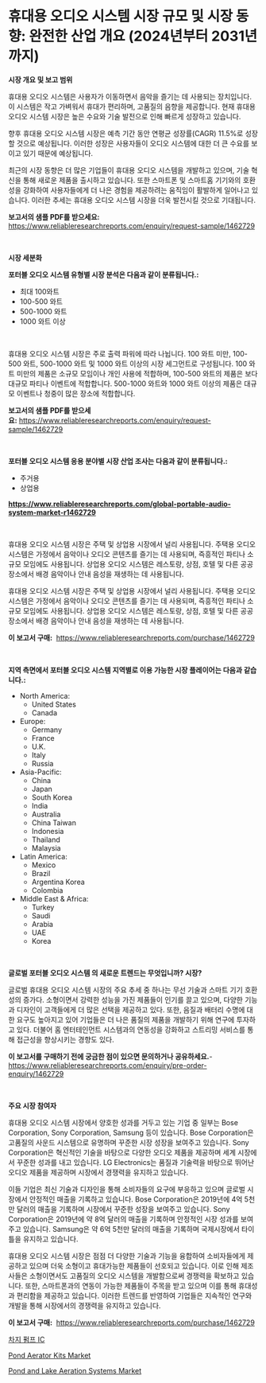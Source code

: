 <p><h1>휴대용 오디오 시스템 시장 규모 및 시장 동향: 완전한 산업 개요 (2024년부터 2031년까지)</h1></p><p><strong>시장 개요 및 보고 범위</strong></p>
<p><p>휴대용 오디오 시스템은 사용자가 이동하면서 음악을 즐기는 데 사용되는 장치입니다. 이 시스템은 작고 가벼워서 휴대가 편리하며, 고품질의 음향을 제공합니다. 현재 휴대용 오디오 시스템 시장은 높은 수요와 기술 발전으로 인해 빠르게 성장하고 있습니다.</p><p>향후 휴대용 오디오 시스템 시장은 예측 기간 동안 연평균 성장률(CAGR) 11.5%로 성장할 것으로 예상됩니다. 이러한 성장은 사용자들이 오디오 시스템에 대한 더 큰 수요를 보이고 있기 때문에 예상됩니다.</p><p>최근의 시장 동향은 더 많은 기업들이 휴대용 오디오 시스템을 개발하고 있으며, 기술 혁신을 통해 새로운 제품을 출시하고 있습니다. 또한 스마트폰 및 스마트홈 기기와의 호환성을 강화하여 사용자들에게 더 나은 경험을 제공하려는 움직임이 활발하게 일어나고 있습니다. 이러한 추세는 휴대용 오디오 시스템 시장을 더욱 발전시킬 것으로 기대됩니다.</p></p>
<p><strong>보고서의 샘플 PDF를 받으세요:</strong> <a href="https://www.reliableresearchreports.com/enquiry/request-sample/1462729">https://www.reliableresearchreports.com/enquiry/request-sample/1462729</a></p>
<p>&nbsp;</p>
<p><strong>시장 세분화</strong></p>
<p><strong>포터블 오디오 시스템 유형별 시장 분석은 다음과 같이 분류됩니다.:</strong></p>
<p><ul><li>최대 100와트</li><li>100-500 와트</li><li>500-1000 와트</li><li>1000 와트 이상</li></ul></p>
<p>&nbsp;</p>
<p><p>휴대용 오디오 시스템 시장은 주로 출력 파워에 따라 나뉩니다. 100 와트 미만, 100-500 와트, 500-1000 와트 및 1000 와트 이상의 시장 세그먼트로 구성됩니다. 100 와트 미만의 제품은 소규모 모임이나 개인 사용에 적합하며, 100-500 와트의 제품은 보다 대규모 파티나 이벤트에 적합합니다. 500-1000 와트와 1000 와트 이상의 제품은 대규모 이벤트나 청중이 많은 장소에 적합합니다.</p></p>
<p><strong>보고서의 샘플 PDF를 받으세요:</strong>&nbsp;<a href="https://www.reliableresearchreports.com/enquiry/request-sample/1462729">https://www.reliableresearchreports.com/enquiry/request-sample/1462729</a></p>
<p>&nbsp;</p>
<p><strong> 포터블 오디오 시스템 응용 분야별 시장 산업 조사는 다음과 같이 분류됩니다.:</strong></p>
<p><ul><li>주거용</li><li>상업용</li></ul></p>
<p><strong><a href="https://www.reliableresearchreports.com/global-portable-audio-system-market-r1462729">https://www.reliableresearchreports.com/global-portable-audio-system-market-r1462729</a></strong></p>
<p>&nbsp;</p>
<p><p>휴대용 오디오 시스템 시장은 주택 및 상업용 시장에서 널리 사용됩니다. 주택용 오디오 시스템은 가정에서 음악이나 오디오 콘텐츠를 즐기는 데 사용되며, 즉흥적인 파티나 소규모 모임에도 사용됩니다. 상업용 오디오 시스템은 레스토랑, 상점, 호텔 및 다른 공공 장소에서 배경 음악이나 안내 음성을 재생하는 데 사용됩니다.</p><p>휴대용 오디오 시스템 시장은 주택 및 상업용 시장에서 널리 사용됩니다. 주택용 오디오 시스템은 가정에서 음악이나 오디오 콘텐츠를 즐기는 데 사용되며, 즉흥적인 파티나 소규모 모임에도 사용됩니다. 상업용 오디오 시스템은 레스토랑, 상점, 호텔 및 다른 공공 장소에서 배경 음악이나 안내 음성을 재생하는 데 사용됩니다.</p></p>
<p><strong>이 보고서 구매:</strong>&nbsp; <a href="https://www.reliableresearchreports.com/purchase/1462729">https://www.reliableresearchreports.com/purchase/1462729</a></p>
<p>&nbsp;</p>
<p><strong>지역 측면에서 포터블 오디오 시스템 지역별로 이용 가능한 시장 플레이어는 다음과 같습니다.:</strong></p>
<p><ul>
    <li>
        North America:
        <ul>
            <li>United States</li>
            <li>Canada</li>
        </ul>
    </li>
    <li>
        Europe:
        <ul>
            <li>Germany</li>
            <li>France</li>
            <li>U.K.</li>
            <li>Italy</li>
            <li>Russia</li>
        </ul>
    </li>
    <li>
        Asia-Pacific:
        <ul>
            <li>China</li>
            <li>Japan</li>
            <li>South Korea</li>
            <li>India</li>
            <li>Australia</li>
            <li>China Taiwan</li>
            <li>Indonesia</li>
            <li>Thailand</li>
            <li>Malaysia</li>
        </ul>
    </li>
    <li>
        Latin America:
        <ul>
            <li>Mexico</li>
            <li>Brazil</li>
            <li>Argentina Korea</li>
            <li>Colombia</li>
        </ul>
    </li>
    <li>
        Middle East & Africa:
        <ul>
            <li>Turkey</li>
            <li>Saudi</li>
            <li>Arabia</li>
            <li>UAE</li>
            <li>Korea</li>
        </ul>
    </li>
    </ul></p>
<p>&nbsp;</p>
<p><strong>글로벌 포터블 오디오 시스템 의 새로운 트렌드는 무엇입니까? 시장?</strong></p>
<p><p>글로벌 휴대용 오디오 시스템 시장의 주요 추세 중 하나는 무선 기술과 스마트 기기 호환성의 증가다. 소형이면서 강력한 성능을 가진 제품들이 인기를 끌고 있으며, 다양한 기능과 디자인이 고객들에게 더 많은 선택을 제공하고 있다. 또한, 음질과 배터리 수명에 대한 요구도 높아지고 있어 기업들은 더 나은 품질의 제품을 개발하기 위해 연구에 투자하고 있다. 더불어 홈 엔터테인먼트 시스템과의 연동성을 강화하고 스트리밍 서비스를 통해 접근성을 향상시키는 경향도 있다.</p></p>
<p><strong>이 보고서를 구매하기 전에 궁금한 점이 있으면 문의하거나 공유하세요.</strong>- <a href="https://www.reliableresearchreports.com/enquiry/pre-order-enquiry/1462729">https://www.reliableresearchreports.com/enquiry/pre-order-enquiry/1462729</a></p>
<p>&nbsp;</p>
<p><strong>주요 시장 참여자</strong></p>
<p><p>휴대용 오디오 시스템 시장에서 양호한 성과를 거두고 있는 기업 중 일부는 Bose Corporation, Sony Corporation, Samsung 등이 있습니다. Bose Corporation은 고품질의 사운드 시스템으로 유명하며 꾸준한 시장 성장을 보여주고 있습니다. Sony Corporation은 혁신적인 기술을 바탕으로 다양한 오디오 제품을 제공하며 세계 시장에서 꾸준한 성과를 내고 있습니다. LG Electronics는 품질과 기술력을 바탕으로 뛰어난 오디오 제품을 제공하며 시장에서 경쟁력을 유지하고 있습니다.</p><p>이들 기업은 최신 기술과 디자인을 통해 소비자들의 요구에 부응하고 있으며 글로벌 시장에서 안정적인 매출을 기록하고 있습니다. Bose Corporation은 2019년에 4억 5천만 달러의 매출을 기록하며 시장에서 꾸준한 성장을 보여주고 있습니다. Sony Corporation은 2019년에 약 8억 달러의 매출을 기록하며 안정적인 시장 성과를 보여주고 있습니다. Samsung은 약 6억 5천만 달러의 매출을 기록하며 국제시장에서 타이틀을 유지하고 있습니다.</p><p>휴대용 오디오 시스템 시장은 점점 더 다양한 기술과 기능을 융합하여 소비자들에게 제공하고 있으며 더욱 소형이고 휴대가능한 제품들이 선호되고 있습니다. 이로 인해 제조사들은 소형이면서도 고품질의 오디오 시스템을 개발함으로써 경쟁력을 확보하고 있습니다. 또한, 스마트폰과의 연동이 가능한 제품들이 주목을 받고 있으며 이를 통해 휴대성과 편리함을 제공하고 있습니다. 이러한 트렌드를 반영하여 기업들은 지속적인 연구와 개발을 통해 시장에서의 경쟁력을 유지하고 있습니다.</p></p>
<p><strong>이 보고서 구매:</strong>&nbsp;&nbsp;<a href="https://www.reliableresearchreports.com/purchase/1462729">https://www.reliableresearchreports.com/purchase/1462729</a></p>
<p><p><a href="https://github.com/xvz497517413/Market-Research-Report-List-1/blob/main/815687430677.md">차지 펌프 IC</a></p><p><a href="https://github.com/bobicer/Market-Research-Report-List-3/blob/main/pond-aerator-kits-market.md">Pond Aerator Kits Market</a></p><p><a href="https://github.com/timeliteaut/Market-Research-Report-List-2/blob/main/pond-and-lake-aeration-systems-market.md">Pond and Lake Aeration Systems Market</a></p></p>